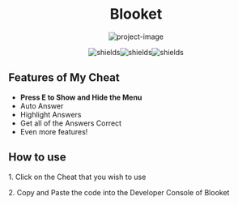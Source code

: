 <h1 align="center" id="title">Blooket</h1>

<p align="center"><img src="https://socialify.git.ci/Volodzka/vol/image?font=Rokkitt&amp;logo=https%3A%2F%2Favatars.githubusercontent.com%2Fu%2F109180499%3Fv%3D4&amp;name=1&amp;owner=1&amp;pattern=Overlapping+Hexagons&amp;theme=Dark" alt="project-image"></p>

<p align="center"><img src="https://img.shields.io/badge/Blooket-cyan" alt="shields"><img src="https://img.shields.io/badge/Cheat-darkred" alt="shields"><img src="https://img.shields.io/badge/working2025-darkgreen" alt="shields"></p>

  
  
<h2>Features of My Cheat</h2>


* **Press E to Show and Hide the Menu**
*   Auto Answer
*   Highlight Answers
*   Get all of the Answers Correct
*   Even more features!

<h2>How to use</h2>

<p>1. Click on the Cheat that you wish to use</p>


<p>2. Copy and Paste the code into the Developer Console of Blooket</p>



